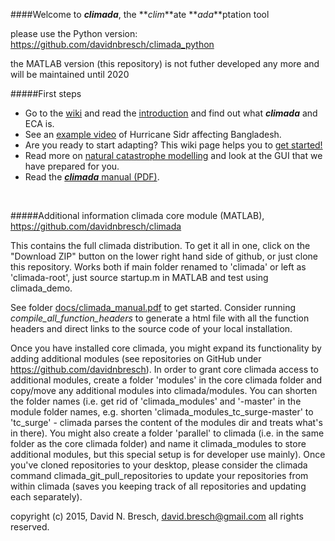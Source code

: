 ####Welcome to ***climada***, the **_clim_**ate  **_ada_**ptation tool

<bf> please use the Python version: https://github.com/davidnbresch/climada_python

the MATLAB version (this repository) is not futher developed any more and will be maintained until 2020

#####First steps
* Go to the [wiki](../../wiki/Home) and read the [introduction](../../wiki/Home) and find out what _**climada**_ and ECA is. 
* See an [example video](../../wiki/NatCat-modelling#example-hurricane-sidr-affects-bangladesh) of Hurricane Sidr affecting Bangladesh. 
* Are you ready to start adapting? This wiki page helps you to [get started!](../../wiki/Getting-started)  
* Read more on [natural catastrophe modelling](../../wiki/NatCat-modelling) and look at the GUI that we have prepared for you.
* Read the [***climada*** manual (PDF)](/docs/climada_manual.pdf?raw=true).


<br>

#####Additional information
climada core module (MATLAB), https://github.com/davidnbresch/climada

This contains the full climada distribution. To get it all in one, click on the "Download ZIP" button on the lower right hand side of github, or just clone this repository. Works both if main folder renamed to 'climada' or left as 'climada-root', just source startup.m in MATLAB and test using climada_demo.

See folder [docs/climada_manual.pdf](https://github.com/davidnbresch/climada/blob/master/docs/climada_manual.pdf?raw=true) to get started. Consider running *compile_all_function_headers* to generate a html file with all the function headers and direct links to the source code of your local installation.

Once you have installed core climada, you might expand its functionality by adding additional modules (see repositories on GitHub under https://github.com/davidnbresch). In order to grant core climada access to additional modules, create a folder 'modules' in the core climada folder and copy/move any additional modules into climada/modules. You can shorten the folder names (i.e. get rid of 'climada_modules' and '-master' in the module folder names, e.g. shorten 'climada_modules_tc_surge-master' to 'tc_surge' - climada parses the content of the modules dir and treats what's in there). You might also create a folder 'parallel' to climada (i.e. in the same folder as the core climada folder) and name it climada_modules to store additional modules, but this special setup is for developer use mainly). Once you've cloned repositories to your desktop, please consider the climada command climada_git_pull_repositories to update your repositories from within climada (saves you keeping track of all repositories and updating each separately).

copyright (c) 2015, David N. Bresch, david.bresch@gmail.com
all rights reserved.
